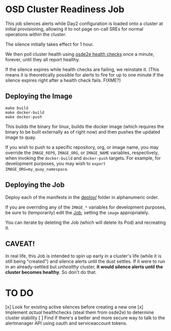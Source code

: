 # OSD Cluster Readiness Job

This job silences alerts while Day2 configuration is loaded onto a cluster at initial provisioning, allowing it to not page on-call SREs for normal operations within the cluster.  

The silence initially takes effect for 1 hour.

We then poll cluster health using [osde2e health checks](https://github.com/openshift/osde2e/blob/041355675304a7aa371b7fbeea313001036feb75/pkg/common/cluster/clusterutil.go#L211) once a minute, forever, until they all report healthy.

If the silence expires while health checks are failing, we reinstate it.
(This means it is theoretically possible for alerts to fire for up to one minute if the silence expires right after a health check fails. FIXME?)

## Deploying the Image

```
make build
make docker-build
make docker-push
```

This builds the binary for linux, builds the docker image (which requires the binary to be built externally as of right now) and then pushes the updated image to quay.

If you wish to push to a specific repository, org, or image name, you may override the `IMAGE_REPO`, `IMAGE_ORG`, or `IMAGE_NAME` variables, respectively, when invoking the `docker-build` and `docker-push` targets.
For example, for development purposes, you may wish to `export IMAGE_ORG=my_quay_namespace`.

## Deploying the Job

Deploy each of the manifests in the [deploy/](deploy) folder in alphanumeric order.

If you are overriding any of the `IMAGE_*` variables for development purposes, be sure to (temporarily) edit the [Job](deploy/60-osd-ready.Job.yaml), setting the `image` appropriately.

You can iterate by deleting the Job (which will delete its Pod) and recreating it.

## CAVEAT!

In real life, this Job is intended to spin up early in a cluster's life (while it is still being "created") and silence alerts until the dust settles.
If it were to run in an already-settled but *unhealthy* cluster, **it would silence alerts until the cluster becomes healthy**. So don't do that.

# TO DO

[x] Look for existing active silences before creating a new one
[x] Implement _actual_ healthchecks (steal them from osde2e) to determine cluster stability
[ ] Find if there's a better and more secure way to talk to the alertmanager API using oauth and serviceaccount tokens.  
